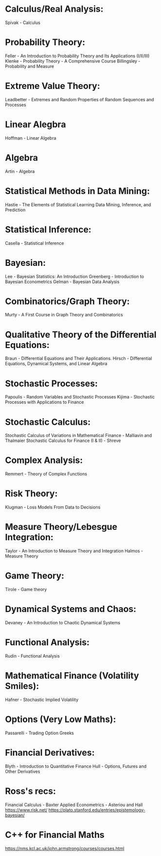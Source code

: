 
# Calculus/Real Analysis:
Spivak - Calculus

# Probability Theory:
Feller - An Introduction to Probability Theory and Its Applications (I/II/III)
Klenke - Probability Theory - A Comprehensive Course
Billingsley - Probability and Measure

# Extreme Value Theory:
Leadbetter - Extremes and Random Properties of Random Sequences and Processes

# Linear Alegbra
Hoffman - Linear Algebra

# Algebra
Artin - Algebra

# Statistical Methods in Data Mining:
Hastie - The Elements of Statistical Learning Data Mining, Inference, and Prediction

# Statistical Inference:
Casella - Statistical Inference

# Bayesian:
Lee - Bayesian Statistics: An Introduction
Greenberg - Introduction to Bayesian Econometrics
Gelman - Bayesian Data Analysis

# Combinatorics/Graph Theory:
Murty - A First Course in Graph Theory and Combinatorics

# Qualitative Theory of the Differential Equations:
Braun - Differential Equations and Their Applications.
Hirsch - Differential Equations, Dynamical Systems, and Linear Algebra

# Stochastic Processes:
Papoulis - Random Variables and Stochastic Processes
Kijima - Stochastic Processes with Applications to Finance

# Stochastic Calculus:
Stochastic Calculus of Variations in Mathematical Finance - Malliavin and Thalmaier
Stochastic Calculus for Finance (I & II) - Shreve

# Complex Analysis:
Remmert - Theory of Complex Functions

# Risk Theory:
Klugman - Loss Models From Data to Decisions

# Measure Theory/Lebesgue Integration:
Taylor - An Introduction to Measure Theory and Integration
Halmos - Measure Theory

# Game Theory:
Tirole - Game theory 

# Dynamical Systems and Chaos:
Devaney - An Introduction to Chaotic Dynamical Systems

# Functional Analysis:
Rudin - Functional Analysis

# Mathematical Finance (Volatility Smiles):
Hafner - Stochastic Implied Volatility

# Options (Very Low Maths):
Passarelli - Trading Option Greeks

# Financial Derivatives:
Blyth - Introduction to Quantitative Finance
Hull - Options, Futures and Other Derivatives

# Ross's recs:
Financial Calculus - Baxter
Applied Econometrics - Asteriou and Hall
https://www.risk.net/
https://plato.stanford.edu/entries/epistemology-bayesian/

# C++ for Financial Maths
https://nms.kcl.ac.uk/john.armstrong/courses/courses.html
